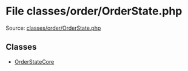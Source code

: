 File classes/order/OrderState.php
=========

Source: [classes/order/OrderState.php](https://github.com/PrestaShop/PrestaShop/blob/1.6.0.2/classes/order/OrderState.php)


Classes
-------

* [OrderStateCore](class.OrderStateCore.md)

